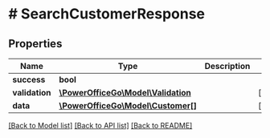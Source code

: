 # # SearchCustomerResponse

## Properties

Name | Type | Description | Notes
------------ | ------------- | ------------- | -------------
**success** | **bool** |  |
**validation** | [**\PowerOfficeGo\Model\Validation**](Validation.md) |  | [optional]
**data** | [**\PowerOfficeGo\Model\Customer[]**](Customer.md) |  | [optional]

[[Back to Model list]](../../README.md#models) [[Back to API list]](../../README.md#endpoints) [[Back to README]](../../README.md)
